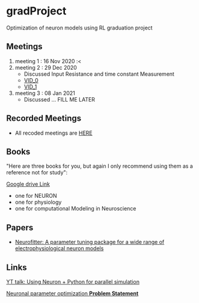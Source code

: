 # gradProject
Optimization of neuron models using RL graduation project


## Meetings 
1. meeting 1 : 16 Nov 2020 :<
2. meeting 2 : 29 Dec 2020
   - Discussed Input Resistance and time constant Measurement
   - [VID_0](https://www.mediafire.com/file/5o43znkeshcuvmg/zoom_0.mp4/file)
   - [VID_1](https://www.mediafire.com/file/ohbxlvqtxyoqoir/zoom_1.mp4/file)
3. meeting 3 : 08 Jan 2021
   - Discussed ... FILL ME LATER

## Recorded Meetings
   - All recoded meetings are [HERE](https://www.mediafire.com/folder/pm73im0rhejr3/GP_meetings_2020)


## Books 
"Here are three books for you, but again I only recommend using them as a reference not for study": 

[Google drive Link](https://drive.google.com/drive/folders/1_q94EBxsk2Z-onZjEyuuq0aKNpeMZ46A)

* one for NEURON
* one for physiology
* one for computational Modeling in Neuroscience

## Papers

* [Neurofitter: A parameter tuning package for a wide range of electrophysiological neuron models](https://www.frontiersin.org/articles/10.3389/neuro.11.001.2007/full)

## Links
[YT talk: Using Neuron + Python for parallel simulation](https://www.youtube.com/watch?v=D31P1JnnHuA)

[Neuronal parameter optimization **Problem Statement**](http://www.scholarpedia.org/article/Neuronal_parameter_optimization#:~:text=Neuronal%20parameter%20optimization%20is%20the,fully%20constrained%20by%20experimental%20data.)